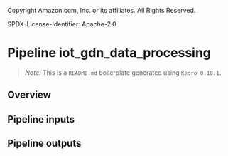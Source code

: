 Copyright Amazon.com, Inc. or its affiliates. All Rights Reserved.

SPDX-License-Identifier: Apache-2.0

# Pipeline iot_gdn_data_processing

> *Note:* This is a `README.md` boilerplate generated using `Kedro 0.18.1`.

## Overview

<!---
Please describe your modular pipeline here.
-->

## Pipeline inputs

<!---
The list of pipeline inputs.
-->

## Pipeline outputs

<!---
The list of pipeline outputs.
-->
